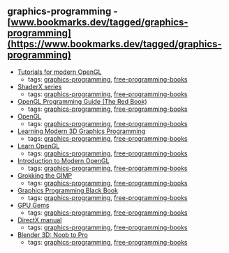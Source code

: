 graphics-programming - [www.bookmarks.dev/tagged/graphics-programming](https://www.bookmarks.dev/tagged/graphics-programming)
---
* [Tutorials for modern OpenGL](http://www.opengl-tutorial.org)
    * tags: [graphics-programming](../tagged/graphics-programming.md), [free-programming-books](../tagged/free-programming-books.md)
* [ShaderX series](http://www.realtimerendering.com/resources/shaderx/)
    * tags: [graphics-programming](../tagged/graphics-programming.md), [free-programming-books](../tagged/free-programming-books.md)
* [OpenGL Programming Guide (The Red Book)](https://www.ics.uci.edu/~gopi/CS211B/opengl_programming_guide_8th_edition.pdf)
    * tags: [graphics-programming](../tagged/graphics-programming.md), [free-programming-books](../tagged/free-programming-books.md)
* [OpenGL](http://www.songho.ca/opengl/index.html)
    * tags: [graphics-programming](../tagged/graphics-programming.md), [free-programming-books](../tagged/free-programming-books.md)
* [Learning Modern 3D Graphics Programming](https://web.archive.org/web/20150225192611/http://www.arcsynthesis.org/gltut/index.html)
    * tags: [graphics-programming](../tagged/graphics-programming.md), [free-programming-books](../tagged/free-programming-books.md)
* [Learn OpenGL](http://learnopengl.com)
    * tags: [graphics-programming](../tagged/graphics-programming.md), [free-programming-books](../tagged/free-programming-books.md)
* [Introduction to Modern OpenGL](https://open.gl)
    * tags: [graphics-programming](../tagged/graphics-programming.md), [free-programming-books](../tagged/free-programming-books.md)
* [Grokking the GIMP](http://gimp-savvy.com/BOOK/index.html)
    * tags: [graphics-programming](../tagged/graphics-programming.md), [free-programming-books](../tagged/free-programming-books.md)
* [Graphics Programming Black Book](http://www.gamedev.net/page/resources/_/technical/graphics-programming-and-theory/graphics-programming-black-book-r1698)
    * tags: [graphics-programming](../tagged/graphics-programming.md), [free-programming-books](../tagged/free-programming-books.md)
* [GPU Gems](https://developer.nvidia.com/gpugems/GPUGems/gpugems_pref01.html)
    * tags: [graphics-programming](../tagged/graphics-programming.md), [free-programming-books](../tagged/free-programming-books.md)
* [DirectX manual](http://user.xmission.com/~legalize/book/download/index.html)
    * tags: [graphics-programming](../tagged/graphics-programming.md), [free-programming-books](../tagged/free-programming-books.md)
* [Blender 3D: Noob to Pro](https://en.wikibooks.org/wiki/Blender_3D%3A_Noob_to_Pro)
    * tags: [graphics-programming](../tagged/graphics-programming.md), [free-programming-books](../tagged/free-programming-books.md)
